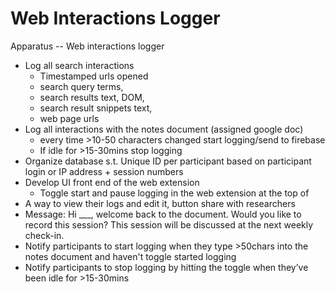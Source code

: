 # Web Interactions Logger

Apparatus -- Web interactions logger 
* Log all search interactions
    * Timestamped urls opened
    * search query terms, 
    * search results text, DOM, 
    * search result snippets text, 
    * web page urls
* Log all interactions with the notes document (assigned google doc) 
    * every time >10-50 characters changed start logging/send to firebase
    * If idle for >15-30mins stop logging 
* Organize database s.t. Unique ID per participant based on participant login or IP address + session numbers 
* Develop UI front end of the web extension 
    * Toggle start and pause logging in the web extension at the top of 
* A way to view their logs and edit it, button share with researchers
*  Message: Hi ___, welcome back to the document. Would you like to record this session? This session will be discussed at the next weekly check-in.
*  Notify participants to start logging when they type >50chars into the notes document and haven't toggle started logging
*  Notify participants to stop logging by hitting the toggle when they’ve been idle for >15-30mins
